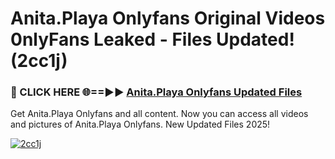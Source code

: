 # Anita.Playa Onlyfans Original Videos 0nlyFans Leaked - Files Updated! (2cc1j)

<h3>🔴 CLICK HERE 🌐==►► <a href="https://tinyurl.com/2m67pmp6" rel="nofollow">Anita.Playa Onlyfans Updated Files</a></h3>

Get Anita.Playa Onlyfans and all content. Now you can access all videos and pictures of Anita.Playa Onlyfans. New Updated Files 2025!

[![2cc1j](https://i.imgur.com/H4QAA4z.gif)](https://tinyurl.com/2m67pmp6)